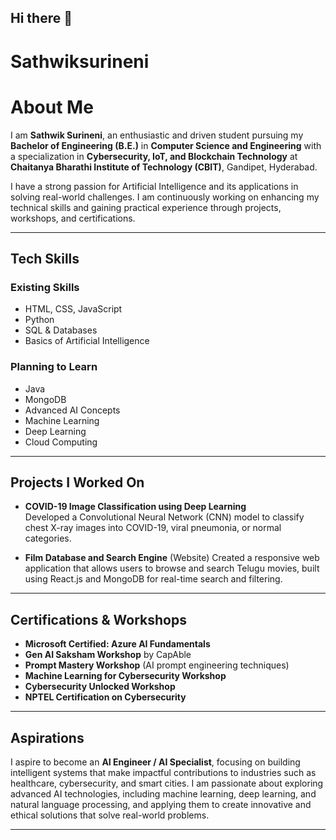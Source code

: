 ## Hi there 👋

# Sathwiksurineni

#  About Me

I am **Sathwik Surineni**, an enthusiastic and driven student pursuing my **Bachelor of Engineering (B.E.)** in **Computer Science and Engineering** with a specialization in **Cybersecurity, IoT, and Blockchain Technology** at **Chaitanya Bharathi Institute of Technology (CBIT)**, Gandipet, Hyderabad.

I have a strong passion for Artificial Intelligence and its applications in solving real-world challenges. I am continuously working on enhancing my technical skills and gaining practical experience through projects, workshops, and certifications.

---

## Tech Skills

###  Existing Skills
- HTML, CSS, JavaScript  
- Python  
- SQL & Databases  
- Basics of Artificial Intelligence  

###  Planning to Learn
- Java  
- MongoDB  
- Advanced AI Concepts  
- Machine Learning  
- Deep Learning  
- Cloud Computing 

---

##  Projects I Worked On

- **COVID-19 Image Classification using Deep Learning**  
  Developed a Convolutional Neural Network (CNN) model to classify chest X-ray images into COVID-19, viral pneumonia, or normal categories.

- **Film Database and Search Engine** (Website) 
  Created a responsive web application that allows users to browse and search Telugu movies, built using React.js and MongoDB for real-time search and filtering.

---

##  Certifications & Workshops

- **Microsoft Certified: Azure AI Fundamentals**
- **Gen AI Saksham Workshop** by CapAble
- **Prompt Mastery Workshop** (AI prompt engineering techniques)
- **Machine Learning for Cybersecurity Workshop**
- **Cybersecurity Unlocked Workshop**
- **NPTEL Certification on Cybersecurity**

---

##  Aspirations

I aspire to become an **AI Engineer / AI Specialist**, focusing on building intelligent systems that make impactful contributions to industries such as healthcare, cybersecurity, and smart cities. I am passionate about exploring advanced AI technologies, including machine learning, deep learning, and natural language processing, and applying them to create innovative and ethical solutions that solve real-world problems.

---

